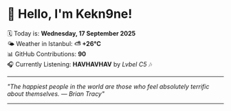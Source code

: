 # 👋 Hello, I'm Kekn9ne!

🗓️ Today is: **Wednesday, 17 September 2025**  
🌤️ Weather in Istanbul: **⛅️  +26°C**  
📊 GitHub Contributions: **90**  
🎧 Currently Listening: **HAVHAVHAV** by *Lvbel C5* 🎶

---

_"The happiest people in the world are those who feel absolutely terrific about themselves. — *Brian Tracy*"_

---
